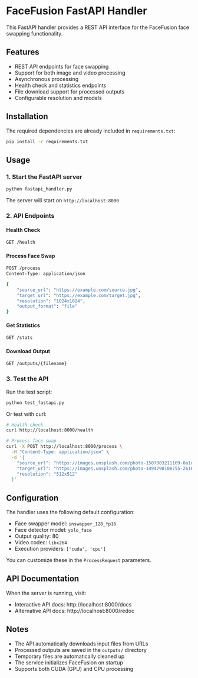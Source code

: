 # FaceFusion FastAPI Handler

This FastAPI handler provides a REST API interface for the FaceFusion face swapping functionality.

## Features

- REST API endpoints for face swapping
- Support for both image and video processing
- Asynchronous processing
- Health check and statistics endpoints
- File download support for processed outputs
- Configurable resolution and models

## Installation

The required dependencies are already included in `requirements.txt`:
```bash
pip install -r requirements.txt
```

## Usage

### 1. Start the FastAPI server

```bash
python fastapi_handler.py
```

The server will start on `http://localhost:8000`

### 2. API Endpoints

#### Health Check
```bash
GET /health
```

#### Process Face Swap
```bash
POST /process
Content-Type: application/json

{
    "source_url": "https://example.com/source.jpg",
    "target_url": "https://example.com/target.jpg",
    "resolution": "1024x1024",
    "output_format": "file"
}
```

#### Get Statistics
```bash
GET /stats
```

#### Download Output
```bash
GET /outputs/{filename}
```

### 3. Test the API

Run the test script:
```bash
python test_fastapi.py
```

Or test with curl:
```bash
# Health check
curl http://localhost:8000/health

# Process face swap
curl -X POST http://localhost:8000/process \
  -H "Content-Type: application/json" \
  -d '{
    "source_url": "https://images.unsplash.com/photo-1507003211169-0a1dd7228f2d?w=512&h=512&fit=crop&crop=face",
    "target_url": "https://images.unsplash.com/photo-1494790108755-2616b612b5bc?w=512&h=512&fit=crop&crop=face",
    "resolution": "512x512"
  }'
```

## Configuration

The handler uses the following default configuration:
- Face swapper model: `inswapper_128_fp16`
- Face detector model: `yolo_face`
- Output quality: 80
- Video codec: `libx264`
- Execution providers: `['cuda', 'cpu']`

You can customize these in the `ProcessRequest` parameters.

## API Documentation

When the server is running, visit:
- Interactive API docs: http://localhost:8000/docs
- Alternative API docs: http://localhost:8000/redoc

## Notes

- The API automatically downloads input files from URLs
- Processed outputs are saved in the `outputs/` directory
- Temporary files are automatically cleaned up
- The service initializes FaceFusion on startup
- Supports both CUDA (GPU) and CPU processing